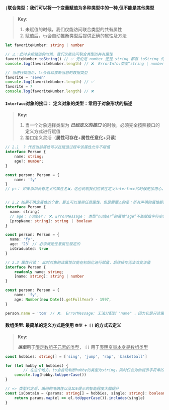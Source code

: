 #### `|`联合类型：我们可以将一个变量赋值为多种类型中的一种,但不能是其他类型

> **Key**:
>
> 1. 未赋值的时候，我们仅能访问联合类型的共有属性
> 2. 赋值后，`ts`会自动推断类型后提供正确的属性及方法

```typescript
let favoriteNumber: string | number

// ⚠️：此时未能赋值的时候，我们仅能访问联合类型的共有属性
favoriteNumber.toString() // ✅ 无论是 number 还是 string 都有 toString 的方法
console.log(favoriteNumber.length) // ❌  ErrorInfo:类型“string | number”上不存在属性“length”。类型“number”上不存在属性“length”。

// 当进行赋值后，ts会自动推断当前的数据类型
favorite = 'seven'
console.log(favoriteNumber.length) // ✅
favorite = 7
console.log(favoriteNumber.length) // ❌
```

#### `Interface`对象的接口： 定义对象的类型：常用于对象形状的描述

> **Key:**
>
> 1.  当一个对象选择类型为 **_已经定义的接口_** 的时候，必须完全按照接口的定义方式进行赋值
> 2.  接口定义灵活（**属性可存在**+**属性任意化**+**只读**）

```typescript
// 2.1  ? 代表当前属性可以在赋值过程中该属性允许不赋值
interface Person {
    name: string;
    age?: number;
}

const person: Person = {
    name: 'fy'
}
// ps： 如果添加没有定义的属性名❌，这也说明我们应该在定义interface的时候更加用心，去约束以此为类型的对象的格式


// 2.2 如果不确定属性的个数，那么可以使用任意属性，但是需要⚠️的是：所有声明的属性都需要满足任意属性的类型约束
interface Person {
  name: string；
  // age： number； ❌，ErrorMessage： 类型“number”的属性“age”不能赋给字符串索引类型“string” ts(2411)
  [propName: string]: string ｜ boolean
}

const person: Person = {
  name: 'fy',
  age: '23' // 必须满足任意属性规定的
  isGraduated: true
}

// 2.3 属性只读： 此时对象的该属性仅能在初始化进行赋值，后续操作无法改变该值
interface Person {
    readonly name: string;
    [name: string]: string | number
}

const person: Person = {
    name: 'fy',
    age: Number(new Date().getFullYear) - 1997,
}

person.name = 'tom' // ❌， ErrorMessage: 无法分配到 "name" ，因为它是只读属性。ts(2540)

```

#### 数组类型: 最简单的定义方式是使用  `类型 + []` 的方式去定义

> **Key:**
>
> ***类型***用于<u>限定数组子元素的类型</u>， `[]` 用于<u>表明变量本身是数组类型</u>

``` typescript
const hobbies: string[] = ['sing', 'jump', 'rap', 'basketball']

for (let hobby of hobbies) {
		// 在这个地方，ts会自动判断hobby的类型为string，同时仅会为你提示字符串的方法
    console.log(hobby.toUpperCase())
}

// => 类型约定后，编码的准确性以及IDE提示的智能程度大幅提升
const isContain = (params: string[] = hobbies, single: string): boolean => {
    return params.map(el => el.toUpperCase()).includes(single)
}
	
```

